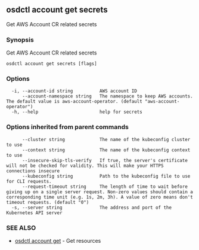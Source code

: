 ## osdctl account get secrets

Get AWS Account CR related secrets

### Synopsis

Get AWS Account CR related secrets

```
osdctl account get secrets [flags]
```

### Options

```
  -i, --account-id string          AWS account ID
      --account-namespace string   The namespace to keep AWS accounts. The default value is aws-account-operator. (default "aws-account-operator")
  -h, --help                       help for secrets
```

### Options inherited from parent commands

```
      --cluster string             The name of the kubeconfig cluster to use
      --context string             The name of the kubeconfig context to use
      --insecure-skip-tls-verify   If true, the server's certificate will not be checked for validity. This will make your HTTPS connections insecure
      --kubeconfig string          Path to the kubeconfig file to use for CLI requests.
      --request-timeout string     The length of time to wait before giving up on a single server request. Non-zero values should contain a corresponding time unit (e.g. 1s, 2m, 3h). A value of zero means don't timeout requests. (default "0")
  -s, --server string              The address and port of the Kubernetes API server
```

### SEE ALSO

* [osdctl account get](osdctl_account_get.md)	 - Get resources

